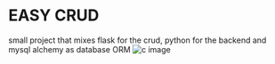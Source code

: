 # EASY CRUD
small project that mixes flask for the crud, python for the backend and mysql alchemy as database ORM
![c image](https://miro.medium.com/max/1400/1*ndJNs6n0nY3SmfWdn4Zfdw.png)
